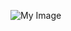 ![My Image](https://www.google.com/url?sa=i&url=https%3A%2F%2Fwww.searchenginejournal.com%2Fbest-image-search-engines%2F299963%2F&psig=AOvVaw2NDEXBSrHWddsapKnge_TU&ust=1682854105077000&source=images&cd=vfe&ved=0CBEQjRxqFwoTCJCJuamCz_4CFQAAAAAdAAAAABAE)
